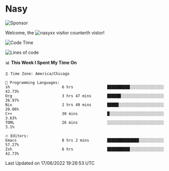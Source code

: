# Nasy

<!--
<p align="center">
<img height="200" src="https://github-readme-stats.vercel.app/api?username=nasyxx&count_private=true&show_icons=true&theme=dracula&include_all_commits=true"/>
<img height="200" src="https://github-readme-stats.vercel.app/api/top-langs/?username=nasyxx&theme=dracula&hide=html,jupyter+notebook&count_private=true&show_icons=true"/>
</p>

  
----------------
-->

![Sponsor](https://img.shields.io/static/v1.svg?label=Sponsor&message=%E2%9D%A4&logo=GitHub&style=flat&color=pink)
 
Welcome, the ![nasyxx visitor counter](https://count.getloli.com/get/@nasyxx?theme=rule34)th vistor!
 
<!--START_SECTION:waka-->
![Code Time](http://img.shields.io/badge/Code%20Time-2%2C491%20hrs%205%20mins-blue)

![Lines of code](https://img.shields.io/badge/From%20Hello%20World%20I%27ve%20Written-5%20Million%20lines%20of%20code-blue)

📊 **This Week I Spent My Time On** 

```text
⌚︎ Time Zone: America/Chicago

💬 Programming Languages: 
sh                       6 hrs               ██████████░░░░░░░░░░░░░░░   42.73% 
Org                      3 hrs 47 mins       ██████░░░░░░░░░░░░░░░░░░░   26.97% 
Nix                      2 hrs 49 mins       █████░░░░░░░░░░░░░░░░░░░░   20.06% 
C++                      30 mins             █░░░░░░░░░░░░░░░░░░░░░░░░   3.63% 
TOML                     26 mins             ░░░░░░░░░░░░░░░░░░░░░░░░░   3.1%

🔥 Editors: 
Emacs                    8 hrs 2 mins        ██████████████░░░░░░░░░░░   57.27% 
Zsh                      6 hrs               ██████████░░░░░░░░░░░░░░░   42.73%

```


 Last Updated on 17/06/2022 19:26:53 UTC
<!--END_SECTION:waka-->

<!-- ![visitors](https://visitor-badge.laobi.icu/badge?page_id=nasyxx.nasyxx) -->
